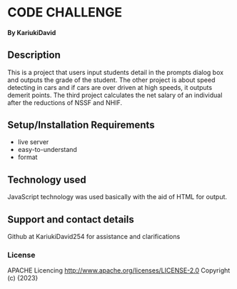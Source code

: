 
# CODE CHALLENGE
#### By KariukiDavid
## Description
This is a project that users input students detail in the prompts dialog box and outputs the grade of the student. The other project is about speed detecting in cars and if cars are over driven at high speeds, it outputs demerit points. The third project calculates the net salary of an individual after the reductions of NSSF and NHIF.
## Setup/Installation Requirements
* live server
* easy-to-understand
* format
## Technology used
JavaScript technology was used basically with the aid of HTML for output.
## Support and contact details
Github at KariukiDavid254 for assistance and clarifications
### License
APACHE Licencing 
       http://www.apache.org/licenses/LICENSE-2.0
Copyright (c) {2023}
